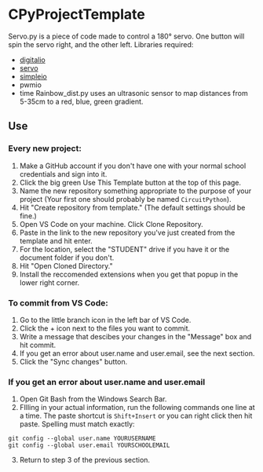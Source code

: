 # CPyProjectTemplate
Servo.py is a piece of code made to control a 180° servo. One button will spin the servo right, and the other left. 
Libraries required:
- [digitalio](https://docs.circuitpython.org/en/latest/shared-bindings/digitalio/index.html) 
- [servo](https://www.arduino.cc/reference/en/libraries/servo/)
- [simpleio](https://docs.circuitpython.org/projects/simpleio/en/latest/api.html)
- pwmio
- time
Rainbow_dist.py uses an ultrasonic sensor to map distances from 5-35cm to a red, blue, green gradient.
## Use
### Every new project:
1. Make a GitHub account if you don't have one with your normal school credentials and sign into it.
2. Click the big green Use This Template button at the top of this page.
3. Name the new repository something appropriate to the purpose of your project (Your first one should probably be named `CircuitPython`).
4. Hit "Create repository from template." (The default settings should be fine.)
5. Open VS Code on your machine. Click Clone Repository.
6. Paste in the link to the new repository you've just created from the template and hit enter.
7. For the location, select the "STUDENT" drive if you have it or the document folder if you don't.
8. Hit "Open Cloned Directory."
9. Install the reccomended extensions when you get that popup in the lower right corner.
### To commit from VS Code:
1. Go to the little branch icon in the left bar of VS Code.
2. Click the + icon next  to the files you want to commit.
3. Write a message that descibes your changes in the "Message" box and hit commit.
4. If you get an error about user.name and user.email, see the next section.
5. Click the "Sync changes" button.
### If you get an error about user.name and user.email
1. Open Git Bash from the Windows Search Bar.
2. FIlling in your actual information, run the following commands one line at a time. The paste shortcut is `Shift+Insert` or you can right click then hit paste. Spelling must match exactly:
```
git config --global user.name YOURUSERNAME
git config --global user.email YOURSCHOOLEMAIL
```
3. Return to step 3 of the previous section.
